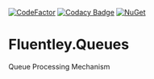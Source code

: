 [![CodeFactor](https://www.codefactor.io/repository/github/fluentley/fluentley.queues/badge)](https://www.codefactor.io/repository/github/fluentley/fluentley.queues) 
[![Codacy Badge](https://api.codacy.com/project/badge/Grade/77a34113980d487d9aaade0bad5e4e9e)](https://www.codacy.com/project/emre_3/Fluentley.queues/dashboard?utm_source=github.com&amp;utm_medium=referral&amp;utm_content=fluentley/Fluentley.queues&amp;utm_campaign=Badge_Grade_Dashboard)
[![NuGet](https://img.shields.io/nuget/v/Nuget.Core.svg)](https://www.nuget.org/packages/Fluentley.queues)

# Fluentley.Queues
Queue Processing Mechanism
